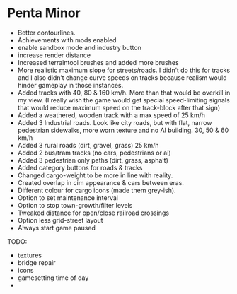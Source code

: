 # Penta Minor

- Better contourlines.
- Achievements with mods enabled
- enable sandbox mode and industry button
- increase render distance
- Increased terraintool brushes and added more brushes
- More realistic maximum slope for streets/roads. I didn’t do this for tracks and I also didn’t change curve speeds on tracks because realism would hinder gameplay in those instances.
- Added tracks with 40, 80 & 160 km/h. More than that would be overkill in my view. (I really wish the game would get special speed-limiting signals that would reduce maximum speed on the track-block after that sign)
- Added a weathered, wooden track with a max speed of 25 km/h
- Added 3 Industrial roads. Look like city roads, but with flat, narrow pedestrian sidewalks, more worn texture and no AI building. 30, 50 & 60 km/h
- Added 3 rural roads (dirt, gravel, grass) 25 km/h
- Added 2 bus/tram tracks (no cars, pedestrians or ai)
- Added 3 pedestrian only paths (dirt, grass, asphalt)
- Added category buttons for roads & tracks
- Changed cargo-weight to be more in line with reality.
- Created overlap in cim appearance & cars between eras.
- Different colour for cargo icons (made them grey-ish).
- Option to set maintenance interval
- Option to stop town-growth/filter levels
- Tweaked distance for open/close railroad crossings
- Option less grid-street layout
- Always start game paused

TODO:
- textures
- bridge repair
- icons
- gamesetting time of day
-